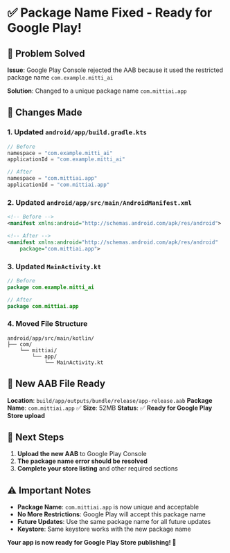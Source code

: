 # ✅ Package Name Fixed - Ready for Google Play!

## 🔧 **Problem Solved**
**Issue**: Google Play Console rejected the AAB because it used the restricted package name `com.example.mitti_ai`

**Solution**: Changed to a unique package name `com.mittiai.app`

## 📝 **Changes Made**

### 1. **Updated `android/app/build.gradle.kts`**
```kotlin
// Before
namespace = "com.example.mitti_ai"
applicationId = "com.example.mitti_ai"

// After  
namespace = "com.mittiai.app"
applicationId = "com.mittiai.app"
```

### 2. **Updated `android/app/src/main/AndroidManifest.xml`**
```xml
<!-- Before -->
<manifest xmlns:android="http://schemas.android.com/apk/res/android">

<!-- After -->
<manifest xmlns:android="http://schemas.android.com/apk/res/android"
    package="com.mittiai.app">
```

### 3. **Updated `MainActivity.kt`**
```kotlin
// Before
package com.example.mitti_ai

// After
package com.mittiai.app
```

### 4. **Moved File Structure**
```
android/app/src/main/kotlin/
├── com/
    └── mittiai/
        └── app/
            └── MainActivity.kt
```

## 📱 **New AAB File Ready**

**Location**: `build/app/outputs/bundle/release/app-release.aab`
**Package Name**: `com.mittiai.app` ✅
**Size**: 52MB
**Status**: ✅ **Ready for Google Play Store upload**

## 🚀 **Next Steps**

1. **Upload the new AAB** to Google Play Console
2. **The package name error should be resolved**
3. **Complete your store listing** and other required sections

## ⚠️ **Important Notes**

- **Package Name**: `com.mittiai.app` is now unique and acceptable
- **No More Restrictions**: Google Play will accept this package name
- **Future Updates**: Use the same package name for all future updates
- **Keystore**: Same keystore works with the new package name

**Your app is now ready for Google Play Store publishing! 🎉**
